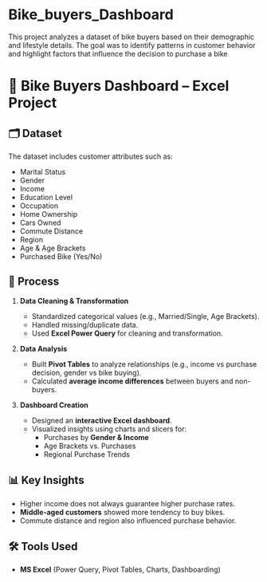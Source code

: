 # Bike_buyers_Dashboard
This project analyzes a dataset of bike buyers based on their demographic and lifestyle details. The goal was to identify patterns in customer behavior and highlight factors that influence the decision to purchase a bike

# 🚴 Bike Buyers Dashboard – Excel Project  

## 🗂 Dataset  
The dataset includes customer attributes such as:  
- Marital Status  
- Gender  
- Income  
- Education Level  
- Occupation  
- Home Ownership  
- Cars Owned  
- Commute Distance  
- Region  
- Age & Age Brackets  
- Purchased Bike (Yes/No)  

## 🔧 Process  
1. **Data Cleaning & Transformation**  
   - Standardized categorical values (e.g., Married/Single, Age Brackets).  
   - Handled missing/duplicate data.  
   - Used **Excel Power Query** for cleaning and transformation.  

2. **Data Analysis**  
   - Built **Pivot Tables** to analyze relationships (e.g., income vs purchase decision, gender vs bike buying).  
   - Calculated **average income differences** between buyers and non-buyers.  

3. **Dashboard Creation**  
   - Designed an **interactive Excel dashboard**.  
   - Visualized insights using charts and slicers for:  
     - Purchases by **Gender & Income**  
     - Age Brackets vs. Purchases  
     - Regional Purchase Trends  

## 📊 Key Insights  
- Higher income does not always guarantee higher purchase rates.  
- **Middle-aged customers** showed more tendency to buy bikes.  
- Commute distance and region also influenced purchase behavior.  

## 🛠 Tools Used  
- **MS Excel** (Power Query, Pivot Tables, Charts, Dashboarding)  
